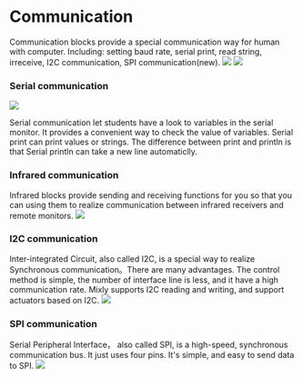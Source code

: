# Communication
Communication blocks provide a special communication way for human with computer. Including: setting baud rate, serial print, read string, irreceive, I2C communication, SPI communication(new).
![](https://github.com/xbed/Mixly_Arduino/blob/master/wiki_pic/commu-en1.png)
![](https://github.com/xbed/Mixly_Arduino/blob/master/wiki_pic/commu-en2.png)
### Serial communication

![](https://github.com/xbed/Mixly_Arduino/blob/master/wiki_pic/commu-en3.png)

Serial communication let students have a look to variables in the serial monitor. It provides a convenient way to check the value of variables.
Serial print can print values or strings.
The difference between print and println is that Serial println can  take a new line automaticlly.
### Infrared communication
Infrared blocks provide sending and receiving functions for you so that you can using them to realize communication between infrared receivers and remote monitors.
![](https://github.com/xbed/Mixly_Arduino/blob/master/wiki_pic/commu-en4.png)

### I2C communication
Inter-integrated Circuit, also called I2C, is a special way to realize Synchronous communication。There are many advantages. The control method is simple, the number of interface line is less, and it have a high communication rate.
Mixly supports I2C reading and writing, and support actuators based on I2C.
![](https://github.com/xbed/Mixly_Arduino/blob/master/wiki_pic/commu-en5.png)

### SPI communication
Serial Peripheral Interface， also called SPI, is a high-speed, synchronous communication bus. It just uses four pins. It's simple, and easy to send data to SPI.
![](https://github.com/xbed/Mixly_Arduino/blob/master/wiki_pic/commu-en6.png)